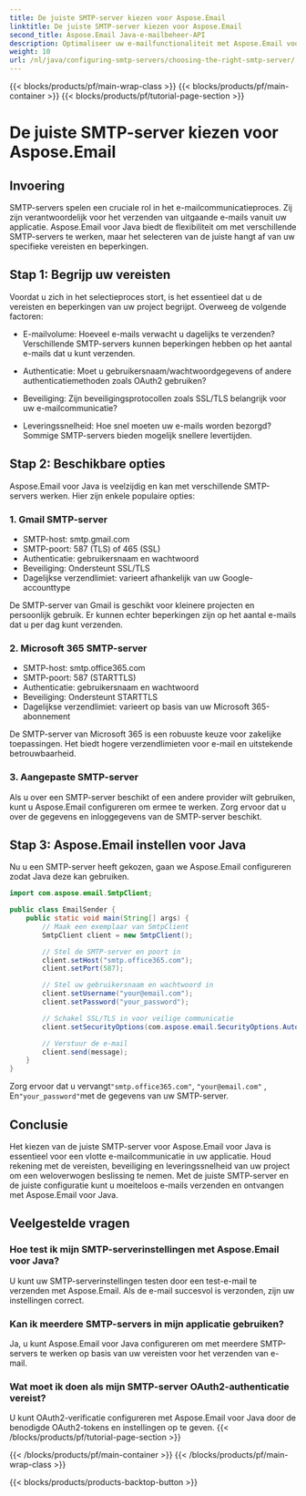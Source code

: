 ```yaml
---
title: De juiste SMTP-server kiezen voor Aspose.Email
linktitle: De juiste SMTP-server kiezen voor Aspose.Email
second_title: Aspose.Email Java-e-mailbeheer-API
description: Optimaliseer uw e-mailfunctionaliteit met Aspose.Email voor Java. Leer hoe u de juiste SMTP-server kiest en moeiteloos e-mails verzendt.
weight: 10
url: /nl/java/configuring-smtp-servers/choosing-the-right-smtp-server/
---
```


{{< blocks/products/pf/main-wrap-class >}}
{{< blocks/products/pf/main-container >}}
{{< blocks/products/pf/tutorial-page-section >}}

# De juiste SMTP-server kiezen voor Aspose.Email


## Invoering

SMTP-servers spelen een cruciale rol in het e-mailcommunicatieproces. Zij zijn verantwoordelijk voor het verzenden van uitgaande e-mails vanuit uw applicatie. Aspose.Email voor Java biedt de flexibiliteit om met verschillende SMTP-servers te werken, maar het selecteren van de juiste hangt af van uw specifieke vereisten en beperkingen.

## Stap 1: Begrijp uw vereisten

Voordat u zich in het selectieproces stort, is het essentieel dat u de vereisten en beperkingen van uw project begrijpt. Overweeg de volgende factoren:

- E-mailvolume: Hoeveel e-mails verwacht u dagelijks te verzenden? Verschillende SMTP-servers kunnen beperkingen hebben op het aantal e-mails dat u kunt verzenden.

- Authenticatie: Moet u gebruikersnaam/wachtwoordgegevens of andere authenticatiemethoden zoals OAuth2 gebruiken?

- Beveiliging: Zijn beveiligingsprotocollen zoals SSL/TLS belangrijk voor uw e-mailcommunicatie?

- Leveringssnelheid: Hoe snel moeten uw e-mails worden bezorgd? Sommige SMTP-servers bieden mogelijk snellere levertijden.

## Stap 2: Beschikbare opties

Aspose.Email voor Java is veelzijdig en kan met verschillende SMTP-servers werken. Hier zijn enkele populaire opties:

### 1. Gmail SMTP-server

- SMTP-host: smtp.gmail.com
- SMTP-poort: 587 (TLS) of 465 (SSL)
- Authenticatie: gebruikersnaam en wachtwoord
- Beveiliging: Ondersteunt SSL/TLS
- Dagelijkse verzendlimiet: varieert afhankelijk van uw Google-accounttype

De SMTP-server van Gmail is geschikt voor kleinere projecten en persoonlijk gebruik. Er kunnen echter beperkingen zijn op het aantal e-mails dat u per dag kunt verzenden.

### 2. Microsoft 365 SMTP-server

- SMTP-host: smtp.office365.com
- SMTP-poort: 587 (STARTTLS)
- Authenticatie: gebruikersnaam en wachtwoord
- Beveiliging: Ondersteunt STARTTLS
- Dagelijkse verzendlimiet: varieert op basis van uw Microsoft 365-abonnement

De SMTP-server van Microsoft 365 is een robuuste keuze voor zakelijke toepassingen. Het biedt hogere verzendlimieten voor e-mail en uitstekende betrouwbaarheid.

### 3. Aangepaste SMTP-server

Als u over een SMTP-server beschikt of een andere provider wilt gebruiken, kunt u Aspose.Email configureren om ermee te werken. Zorg ervoor dat u over de gegevens en inloggegevens van de SMTP-server beschikt.

## Stap 3: Aspose.Email instellen voor Java

Nu u een SMTP-server heeft gekozen, gaan we Aspose.Email configureren zodat Java deze kan gebruiken.

```java
import com.aspose.email.SmtpClient;

public class EmailSender {
    public static void main(String[] args) {
        // Maak een exemplaar van SmtpClient
        SmtpClient client = new SmtpClient();

        // Stel de SMTP-server en poort in
        client.setHost("smtp.office365.com");
        client.setPort(587);

        // Stel uw gebruikersnaam en wachtwoord in
        client.setUsername("your@email.com");
        client.setPassword("your_password");

        // Schakel SSL/TLS in voor veilige communicatie
        client.setSecurityOptions(com.aspose.email.SecurityOptions.Auto);

        // Verstuur de e-mail
        client.send(message);
    }
}
```

 Zorg ervoor dat u vervangt`"smtp.office365.com"`, `"your@email.com"` , En`"your_password"`met de gegevens van uw SMTP-server.

## Conclusie

Het kiezen van de juiste SMTP-server voor Aspose.Email voor Java is essentieel voor een vlotte e-mailcommunicatie in uw applicatie. Houd rekening met de vereisten, beveiliging en leveringssnelheid van uw project om een weloverwogen beslissing te nemen. Met de juiste SMTP-server en de juiste configuratie kunt u moeiteloos e-mails verzenden en ontvangen met Aspose.Email voor Java.

## Veelgestelde vragen

### Hoe test ik mijn SMTP-serverinstellingen met Aspose.Email voor Java?

U kunt uw SMTP-serverinstellingen testen door een test-e-mail te verzenden met Aspose.Email. Als de e-mail succesvol is verzonden, zijn uw instellingen correct.

### Kan ik meerdere SMTP-servers in mijn applicatie gebruiken?

Ja, u kunt Aspose.Email voor Java configureren om met meerdere SMTP-servers te werken op basis van uw vereisten voor het verzenden van e-mail.

### Wat moet ik doen als mijn SMTP-server OAuth2-authenticatie vereist?

U kunt OAuth2-verificatie configureren met Aspose.Email voor Java door de benodigde OAuth2-tokens en instellingen op te geven.
{{< /blocks/products/pf/tutorial-page-section >}}

{{< /blocks/products/pf/main-container >}}
{{< /blocks/products/pf/main-wrap-class >}}

{{< blocks/products/products-backtop-button >}}
